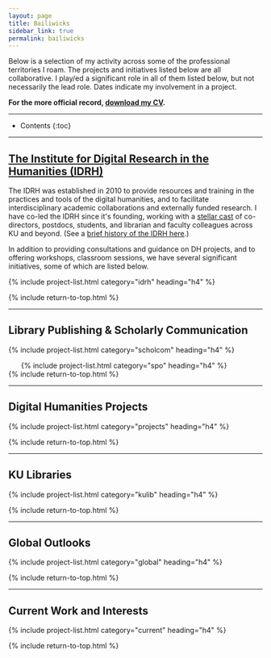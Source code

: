 ```yaml
---
layout: page
title: Bailiwicks
sidebar_link: true
permalink: bailiwicks
---
```


Below is a selection of my activity across some of the professional territories I roam. The projects and initiatives listed below are all collaborative. I play/ed a significant role in all of them listed below, but not necessarily the lead role. Dates indicate my involvement in a project.

**For the more official record, [download my CV](./docs/rosenblum-cv.pdf).**

---

* Contents
{:toc}

---

## [The Institute for Digital Research in the Humanities (IDRH)](http://idrh.ku.edu)

The IDRH was established in 2010 to provide resources and training in the practices and tools of the digital humanities, and to facilitate interdisciplinary academic collaborations and externally funded research. I have co-led the IDRH since it's founding, working with a [stellar cast](https://idrh.ku.edu/people) of co-directors, postdocs, students, and librarian and faculty colleagues across KU and beyond. (See a [brief history of the IDRH here](https://idrh.ku.edu/history).) 

In addition to providing consultations and guidance on DH projects, and to offering workshops, classroom sessions, we have several significant initiatives, some of which are listed below.

{% include project-list.html category="idrh" heading="h4" %}

{% include return-to-top.html %}

---

## Library Publishing & Scholarly Communication


{% include project-list.html category="scholcom" heading="h4" %}
<div style="margin-left:25px;">
{% include project-list.html category="spo" heading="h4" %}
</div>
{% include return-to-top.html %}

---

## Digital Humanities Projects

{% include project-list.html category="projects" heading="h4" %}

{% include return-to-top.html %}

---

## KU Libraries

{% include project-list.html category="kulib" heading="h4" %}

{% include return-to-top.html %}

---

## Global Outlooks

{% include project-list.html category="global" heading="h4" %}

{% include return-to-top.html %}


---

## Current Work and Interests

{% include project-list.html category="current" heading="h4" %}

{% include return-to-top.html %}













